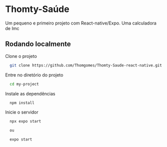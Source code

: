 # Thomty-Saúde

Um pequeno e primeiro projeto com React-native/Expo.
Uma calculadora de Imc

## Rodando localmente

Clone o projeto

```bash
  git clone https://github.com/Thomgomes/Thomty-Saude-react-native.git
```

Entre no diretório do projeto

```bash
  cd my-project
```

Instale as dependências

```bash
  npm install
```

Inicie o servidor

```bash
  npx expo start

  ou

  expo start
```